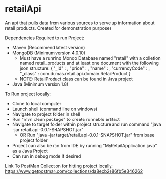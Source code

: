 # retailApi
An api that pulls data from various sources to serve up information about retail products. Created for demonstration purposes

Dependencies Required to run Project:
- Maven (Recommend latest version)
- MongoDB (Minimum version 4.0.10)
  - Must have a running Mongo Database named "retail" with a colletion named retail_products and at least one document with the following json structure:
  {
	"_id" : <Integer>,
	"price" : <Double>,
	"name" : <String>,
	"currencyCode" : <String>,
	"_class" : com.dumas.retail.api.domain.RetailProduct
}
  - NOTE: RetailProduct class can be found in Java project
- Java (Minimum version 1.8)

To Run project locally:
- Clone to local computer
- Launch shell (command line on windows)
- Navigate to project folder in shell
- Run "mvn clean package" to create runnable artifact
- Navigate to target folder within project structure and run command "java -jar retail.api-0.0.1-SNAPSHOT.jar"
  - OR Run "java -jar target/retail.api-0.0.1-SNAPSHOT.jar" from base project folder
- Project can also be ran from IDE by running "MyRetailApplication.java" as a Java Project
- Can run in debug mode if desired

Link To PostMan Collection for hitting project locally:
https://www.getpostman.com/collections/da8ecb2e86fb5e346262

